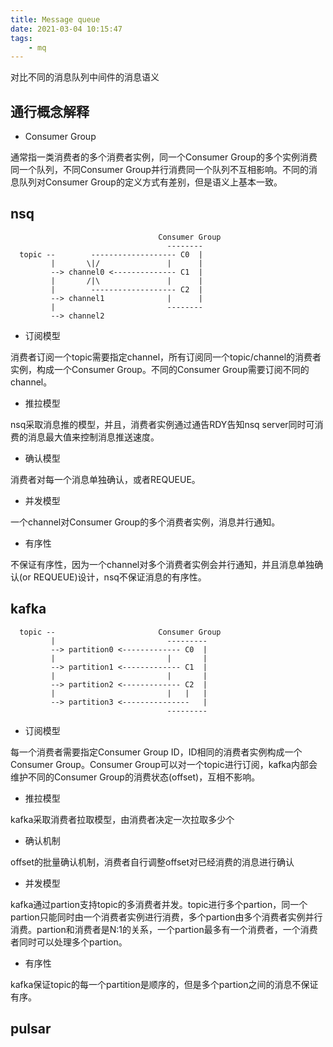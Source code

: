 ```yaml
---
title: Message queue
date: 2021-03-04 10:15:47
tags: 
    - mq
---
```



对比不同的消息队列中间件的消息语义

## 通行概念解释

- Consumer Group

通常指一类消费者的多个消费者实例，同一个Consumer Group的多个实例消费同一个队列，不同Consumer Group并行消费同一个队列不互相影响。不同的消息队列对Consumer Group的定义方式有差别，但是语义上基本一致。


## nsq

```
                                 Consumer Group
                                   --------
  topic --        ------------------- C0  |
         |       \|/               |      |
         --> channel0 <-------------- C1  |
         |       /|\               |      |
         |        ------------------- C2  |
         --> channel1              |      |
         |                         --------
         --> channel2        

```

- 订阅模型

消费者订阅一个topic需要指定channel，所有订阅同一个topic/channel的消费者实例，构成一个Consumer Group。不同的Consumer Group需要订阅不同的channel。

- 推拉模型

nsq采取消息推的模型，并且，消费者实例通过通告RDY告知nsq server同时可消费的消息最大值来控制消息推送速度。

- 确认模型

消费者对每一个消息单独确认，或者REQUEUE。

- 并发模型

一个channel对Consumer Group的多个消费者实例，消息并行通知。

- 有序性

不保证有序性，因为一个channel对多个消费者实例会并行通知，并且消息单独确认(or REQUEUE)设计，nsq不保证消息的有序性。

## kafka

```
  topic --                       Consumer Group
         |                         ---------
         --> partition0 <------------- C0  |
         |                         |       |                          
         --> partition1 <------------- C1  |
         |                         |       |
         --> partition2 <------------- C2  |
         |                         |   |   |
         --> partition3 <---------------   |
                                   ---------
```

- 订阅模型

每一个消费者需要指定Consumer Group ID，ID相同的消费者实例构成一个Consumer Group。Consumer Group可以对一个topic进行订阅，kafka内部会维护不同的Consumer Group的消费状态(offset)，互相不影响。

- 推拉模型

kafka采取消费者拉取模型，由消费者决定一次拉取多少个

- 确认机制

offset的批量确认机制，消费者自行调整offset对已经消费的消息进行确认

- 并发模型

kafka通过partion支持topic的多消费者并发。topic进行多个partion，同一个partion只能同时由一个消费者实例进行消费，多个partion由多个消费者实例并行消费。partion和消费者是N:1的关系，一个partion最多有一个消费者，一个消费者同时可以处理多个partion。

- 有序性

kafka保证topic的每一个partition是顺序的，但是多个partion之间的消息不保证有序。

## pulsar
